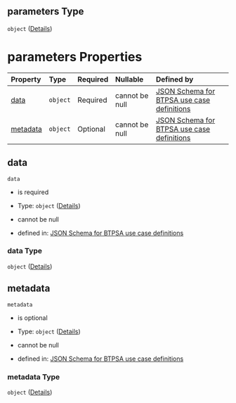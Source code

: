 ## parameters Type

`object` ([Details](btpsa-usecase-properties-services-items-allof-1-then-allof-41-then-allof-7-then-properties-parameters.md))

# parameters Properties

| Property              | Type     | Required | Nullable       | Defined by                                                                                                                                                                                                                                                                                          |
| :-------------------- | :------- | :------- | :------------- | :-------------------------------------------------------------------------------------------------------------------------------------------------------------------------------------------------------------------------------------------------------------------------------------------------- |
| [data](#data)         | `object` | Required | cannot be null | [JSON Schema for BTPSA use case definitions](btpsa-usecase-properties-services-items-allof-1-then-allof-41-then-allof-7-then-properties-parameters-properties-data.md "undefined#/properties/services/items/allOf/1/then/allOf/41/then/allOf/7/then/properties/parameters/properties/data")         |
| [metadata](#metadata) | `object` | Optional | cannot be null | [JSON Schema for BTPSA use case definitions](btpsa-usecase-properties-services-items-allof-1-then-allof-41-then-allof-7-then-properties-parameters-properties-metadata.md "undefined#/properties/services/items/allOf/1/then/allOf/41/then/allOf/7/then/properties/parameters/properties/metadata") |

## data



`data`

*   is required

*   Type: `object` ([Details](btpsa-usecase-properties-services-items-allof-1-then-allof-41-then-allof-7-then-properties-parameters-properties-data.md))

*   cannot be null

*   defined in: [JSON Schema for BTPSA use case definitions](btpsa-usecase-properties-services-items-allof-1-then-allof-41-then-allof-7-then-properties-parameters-properties-data.md "undefined#/properties/services/items/allOf/1/then/allOf/41/then/allOf/7/then/properties/parameters/properties/data")

### data Type

`object` ([Details](btpsa-usecase-properties-services-items-allof-1-then-allof-41-then-allof-7-then-properties-parameters-properties-data.md))

## metadata



`metadata`

*   is optional

*   Type: `object` ([Details](btpsa-usecase-properties-services-items-allof-1-then-allof-41-then-allof-7-then-properties-parameters-properties-metadata.md))

*   cannot be null

*   defined in: [JSON Schema for BTPSA use case definitions](btpsa-usecase-properties-services-items-allof-1-then-allof-41-then-allof-7-then-properties-parameters-properties-metadata.md "undefined#/properties/services/items/allOf/1/then/allOf/41/then/allOf/7/then/properties/parameters/properties/metadata")

### metadata Type

`object` ([Details](btpsa-usecase-properties-services-items-allof-1-then-allof-41-then-allof-7-then-properties-parameters-properties-metadata.md))
